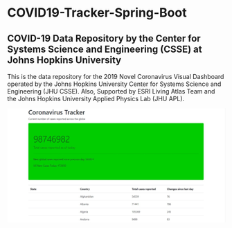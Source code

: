 # COVID19-Tracker-Spring-Boot

## COVID-19 Data Repository by the Center for Systems Science and Engineering (CSSE) at Johns Hopkins University

This is the data repository for the 2019 Novel Coronavirus Visual Dashboard operated by the Johns Hopkins University Center for Systems Science and Engineering (JHU CSSE). 
Also, Supported by ESRI Living Atlas Team and the Johns Hopkins University Applied Physics Lab (JHU APL).

![Alt Text](https://github.com/taroserigano/COVID19-Tracker-Spring-Boot/blob/main/tracker.jpg)
 
